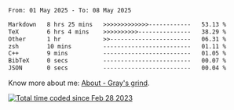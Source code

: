 <!--START_SECTION:waka-->

```txt
From: 01 May 2025 - To: 08 May 2025

Markdown   8 hrs 25 mins   >>>>>>>>>>>>>------------   53.13 %
TeX        6 hrs 4 mins    >>>>>>>>>>---------------   38.29 %
Other      1 hr            >>-----------------------   06.31 %
zsh        10 mins         -------------------------   01.11 %
C++        9 mins          -------------------------   01.05 %
BibTeX     0 secs          -------------------------   00.07 %
JSON       0 secs          -------------------------   00.04 %
```

<!--END_SECTION:waka-->

<!-- [![grayxu's github stats](https://github-readme-stats.vercel.app/api?username=grayxu&count_private=true&show_icons=true)](https://github.com/grayxu) -->

Know more about me: [About - Gray's grind](https://www.grayxu.cn/).
<p align="left">
  <a href="https://wakatime.com/@c69eb31e-43a1-463f-8968-c3449e386f57"><img src="https://wakatime.com/badge/user/c69eb31e-43a1-463f-8968-c3449e386f57.svg" title="Total time coded since Feb 28 2023" /></a>
</p>

